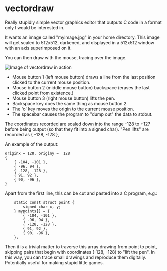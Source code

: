 vectordraw
==========

Really stupidly simple vector graphics editor that outputs C code in a format only I would be interested in.

It wants an image called "myimage.jpg" in your home directory.  This image will get scaled to 512x512,
darkened, and displayed in a 512x512 window with an axis superimposed on it.

You can then draw with the mouse, tracing over the image.

![Image of vectordraw in action](./vectrodraw.jpg?raw=true "vectordraw in action")

* Mouse button 1 (left mouse button) draws a line from the last position clicked to the current mouse position.
* Mouse button 2 (middle mouse button) backspace (erases the last clicked point from existence.)
* Mouse button 3 (right mouse button) lifts the pen.
* Backspace key does the same thing as mouse button 2.
* The 'o' key moves the origin to the current mouse position.
* The spacebar causes the program to "dump out" the data to stdout.

The coordinates recorded are scaled down into the range -128 to +127 before being output
(so that they fit into a signed char).  "Pen lifts" are recorded as { -128, -128 },

An example of the output:

```
originx = 128, originy =  128
{
	{ -104, -101 },
	{ -96, 94 },
	{ -128, -128 },
	{ 91, 92 },
	{ 90, -96 },
}
```


Apart from the first line, this can be cut and pasted into a C program, e.g.:

```
	static const struct point {
		signed char x, y;
	} mypoints[] = {
		{ -104, -101 },
		{ -96, 94 },
		{ -128, -128 },
		{ 91, 92 },
		{ 90, -96 },
	};
```

Then it is a trivial matter to traverse this array drawing from point to point,
skipping pairs that begin with coordinates (-128, -128) to "lift the pen".  In this
way, you can trace small drawings and reproduce them digitally.  Potentially useful
for making stupid little games. 

